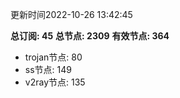 更新时间2022-10-26 13:42:45

**总订阅: 45**
**总节点: 2309**
**有效节点: 364**
- trojan节点: 80
- ss节点: 149
- v2ray节点: 135
